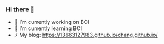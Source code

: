 ### Hi there 👋

- 🔭 I’m currently working on BCI
- 🌱 I’m currently learning BCI
- ⚡ My blog: https://13663127983.github.io/chang.github.io/

